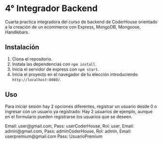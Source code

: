 # 4° Integrador Backend
Cuarta practica integradora del curso de backend de CoderHouse orientado a la creación de un ecommerce con Express, MongoDB, Mongoose, Handlebars.

## Instalación
1. Clona el repositorio.
2. Instala las dependencias con `npm install`.
3. Inicia el servidor de express con `npm start`.
4. Inicia el proyecto en el navegador de tu elección introduciendo `http://localhost:8080/`.

## Uso
Para iniciar sesión hay 2 opciones diferentes, registrar un usuario desde 0 o ingresar con un usuario ya registrado:
Hay 2 usuarios de ejemplo, aunque en el formulario pueden registrarse los usuarios que se deseen.

<Usuario sin permisos:>
Email: user@gmail.com,
Pass: userCoderHouse,
Rol: user,

<Usuario con permisos:>
Email: admin@gmail.com,
Pass: adminCoderHouse,
Rol: admin,

<Usuario premium>
Email: userpremium@gmail.com
Pass: UsuarioPremium
